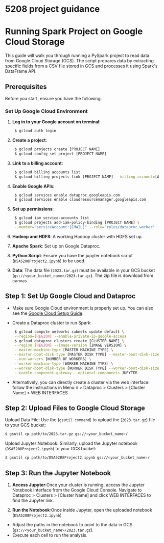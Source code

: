 # 5208 project guidance

# Running Spark Project on Google Cloud Storage

This guide will walk you through running a PySpark project to read data from Google Cloud Storage (GCS). The script prepares data by extracting specific fields from a CSV file stored in GCS and processes it using Spark's DataFrame API.

## Prerequisites

Before you start, ensure you have the following:
### Set Up Google Cloud Environment

1. **Log in to your Google account on terminal**:
   ```sh
    $ gcloud auth login
   ```
2. **Create a project**:
   ```sh
    $ gcloud projects create [PROJECT NAME]
    $ gcloud config set project [PROJECT NAME]
   ```
3. **Link to a billing account**:
   ```sh
    $ gcloud billing accounts list
    $ gcloud billing projects link [PROJECT NAME] --billing-account=[ACCOUNT ID] 
   ```
4. **Enable Google APIs**:
   ```sh
    $ gcloud services enable dataproc.googleapis.com
    $ gcloud services enable cloudresourcemanager.googleapis.com
   ```
5. **Set up permissions**:
   ```sh
    $ gcloud iam service-accounts list
    $ gcloud projects add-iam-policy-binding [PROJECT NAME] \
    --member="serviceAccount:[EMAIL]" --role="roles/dataproc.worker"
   ```

6. **Hadoop and HDFS**: A working Hadoop cluster with HDFS set up.
7. **Apache Spark**: Set up on Google Dataproc.
8. **Python Script**: Ensure you have the jupyter notebook script (`DSA5208Project2.ipynb`) to be used.
9. **Data**: The data file (`2023.tar.gz`) must be available in your GCS bucket (`gs://<your_bucket_name>/2023.tar.gz`). The zip file is download from canvas

   
## Step 1: Set Up Google Cloud and Dataproc

- Make sure Google Cloud environment is properly set up. You can also see the [Google Cloud Setup Guide](https://cloud.google.com/docs/overview).
- Create a Dataproc cluster to run Spark:

  ```sh
   $ gcloud compute networks subnets update default \
   --region=[REGION] --enable-private-ip-google-access
   $ gcloud dataproc clusters create [CLUSTER NAME] \
   --region [REGION] --image-version [IMAGE VERSION] \
   --master-machine-type [MASTER MACHINE TYPE] \
   --master-boot-disk-type [MASTER DISK TYPE] --master-boot-disk-size [DISK SIZE] \
   --num-workers [NUMBER OF WORKERS] \
   --worker-machine-type [WORKER MACHINE TYPE] \
   --worker-boot-disk-type [WORKER DISK TYPE] --worker-boot-disk-size [DISK SIZE] \
   --enable-component-gateway --optional-components JUPYTER
- Alternatively, you can directly create a cluster via the web interface: follow the instructions in Menu ≡ > Dataproc > Clusters > [Cluster Name] > WEB INTERFACES

## Step 2: Upload Files to Google Cloud Storage

Upload Data File: Use the (`gsutil command`) to upload the (`2023.tar.gz`) file to your GCS bucket:
 ```sh
$ gsutil cp path/to/2023.tar.gz gs://<your_bucket_name>/
   ```
Upload Jupyter Notebook: Similarly, upload the Jupyter notebook (`DSA5208Project2.ipynb`) to your GCS bucket:
 ```sh
$ gsutil cp path/to/DSA5208Project2.ipynb gs://<your_bucket_name>/
   ```
## Step 3: Run the Jupyter Notebook
1. **Access Jupyter**:Once your cluster is running, access the Jupyter Notebook interface from the Google Cloud Console. Navigate to Dataproc > Clusters > [Cluster Name] and click WEB INTERFACES to find the Jupyter link.
   
2. **Run the Notebook**:Once inside Jupyter, open the uploaded notebook (`DSA5208Project2.ipynb`)
-  Adjust the paths in the notebook to point to the data in GCS (`gs://<your_bucket_name>/2023.tar.gz`).
-  Execute each cell to run the analysis.



